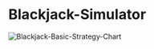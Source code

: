 # Blackjack-Simulator


![Blackjack-Basic-Strategy-Chart](https://user-images.githubusercontent.com/32854050/90321564-40261400-df4b-11ea-87b6-7d1ee088fa90.png)
